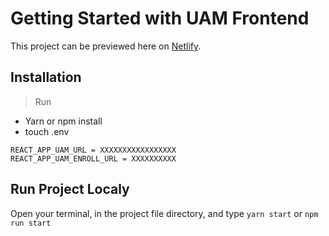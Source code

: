 # Getting Started with UAM Frontend

This project can be previewed here on [Netlify](https://uam-fe.vercel.app).


## Installation

> Run
-  Yarn or npm install
-  touch .env

```env
REACT_APP_UAM_URL = XXXXXXXXXXXXXXXXX
REACT_APP_UAM_ENROLL_URL = XXXXXXXXXX

```


## Run Project Localy
Open your terminal, in the project file directory, and type `yarn start` or `npm run start` 